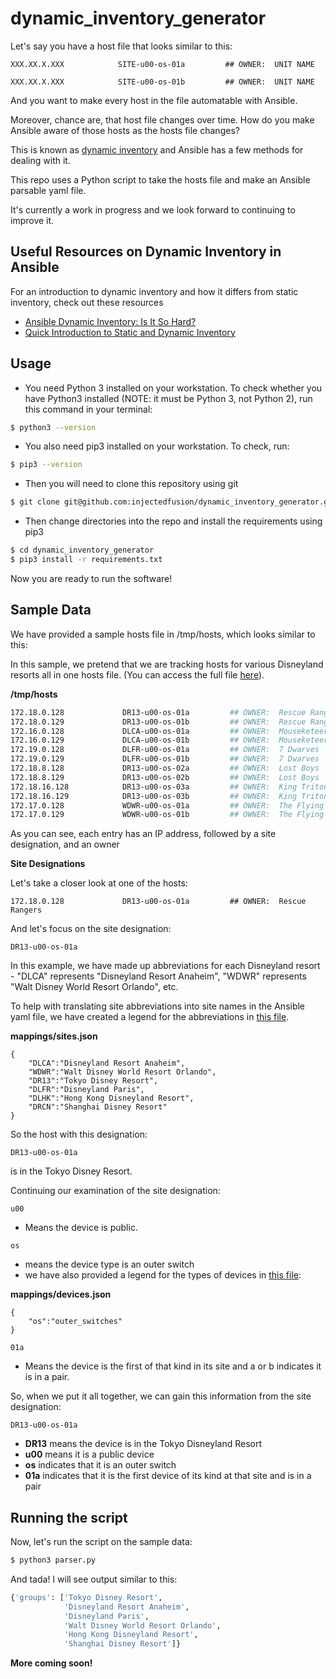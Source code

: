 # dynamic_inventory_generator

Let's say you have a host file that looks similar to this:

```
XXX.XX.X.XXX            SITE-u00-os-01a         ## OWNER:  UNIT NAME

XXX.XX.X.XXX            SITE-u00-os-01b         ## OWNER:  UNIT NAME
```

And you want to make every host in the file automatable with Ansible.

Moreover, chance are, that host file changes over time. How do you make Ansible aware of those hosts as the hosts file changes?

This is known as [dynamic inventory](https://docs.ansible.com/ansible/latest/user_guide/intro_dynamic_inventory.html) and Ansible has a few methods for dealing with it.

This repo uses a Python script to take the hosts file and make an Ansible parsable yaml file.

It's currently a work in progress and we look forward to continuing to improve it.

## Useful Resources on Dynamic Inventory in Ansible

For an introduction to dynamic inventory and how it differs from static inventory, check out these resources

* [Ansible Dynamic Inventory: Is It So Hard?](https://blog.opstree.com/2019/05/14/ansible-dynamic-inventory-is-it-so-hard/)
* [Quick Introduction to Static and Dynamic Inventory](https://www.youtube.com/watch?v=VlIl2gyF7kA)

## Usage

* You need Python 3 installed on your workstation. To check whether you have Python3 installed (NOTE: it must be Python 3, not Python 2), run this command in your terminal:

```bash
$ python3 --version
```

* You also need pip3 installed on your workstation. To check, run:

```bash
$ pip3 --version
```

* Then you will need to clone this repository using git

```bash
$ git clone git@github.com:injectedfusion/dynamic_inventory_generator.git 
```

* Then change directories into the repo and install the requirements using pip3

```bash
$ cd dynamic_inventory_generator
$ pip3 install -r requirements.txt
```

Now you are ready to run the software!

## Sample Data

We have provided a sample hosts file in /tmp/hosts, which looks similar to this:

In this sample, we pretend that we are tracking hosts for various Disneyland resorts all in one hosts file. (You can access the full file [here](tmp/hosts)).

**/tmp/hosts**
```bash
172.18.0.128             DR13-u00-os-01a         ## OWNER:  Rescue Rangers
172.18.0.129             DR13-u00-os-01b         ## OWNER:  Rescue Rangers
172.16.0.128             DLCA-u00-os-01a         ## OWNER:  Mouseketeers
172.16.0.129             DLCA-u00-os-01b         ## OWNER:  Mouseketeers
172.19.0.128             DLFR-u00-os-01a         ## OWNER:  7 Dwarves
172.19.0.129             DLFR-u00-os-01b         ## OWNER:  7 Dwarves
172.18.8.128             DR13-u00-os-02a         ## OWNER:  Lost Boys
172.18.8.129             DR13-u00-os-02b         ## OWNER:  Lost Boys
172.18.16.128            DR13-u00-os-03a         ## OWNER:  King Tritons Daughters
172.18.16.129            DR13-u00-os-03b         ## OWNER:  King Tritons Daughters
172.17.0.128             WDWR-u00-os-01a         ## OWNER:  The Flying Dutchman
172.17.0.129             WDWR-u00-os-01b         ## OWNER:  The Flying Dutchman
```

As you can see, each entry has an IP address, followed by a site designation, and an owner

**Site Designations**

Let's take a closer look at one of the hosts:

```
172.18.0.128             DR13-u00-os-01a         ## OWNER:  Rescue Rangers
```

And let's focus on the site designation:

```
DR13-u00-os-01a 
```

In this example, we have made up abbreviations for each Disneyland resort - "DLCA" represents "Disneyland Resort Anaheim", "WDWR" represents "Walt Disney World Resort Orlando", etc.

To help with translating site abbreviations into site names in the Ansible yaml file, we have created a legend for the abbreviations in [this file](mappings/sites.json).

**mappings/sites.json**
```
{
    "DLCA":"Disneyland Resort Anaheim",
    "WDWR":"Walt Disney World Resort Orlando",
    "DR13":"Tokyo Disney Resort",
    "DLFR":"Disneyland Paris",
    "DLHK":"Hong Kong Disneyland Resort",
    "DRCN":"Shanghai Disney Resort"
}
```

So the host with this designation:

```
DR13-u00-os-01a
```

is in the Tokyo Disney Resort.

Continuing our examination of the site designation:

```
u00
```
* Means the device is public.

```
os
```
* means the device type is an outer switch
* we have also provided a legend for the types of devices in [this file](mappings/devices.json):

**mappings/devices.json**

```
{
    "os":"outer_switches"
}
```

```
01a
```
* Means the device is the first of that kind in its site and a or b indicates it is in a pair.

So, when we put it all together, we can gain this information from the site designation:

```
DR13-u00-os-01a
```
* **DR13** means the device is in the Tokyo Disneyland Resort
* **u00** means it is a public device
* **os** indicates that it is an outer switch
* **01a** indicates that it is the first device of its kind at that site and is in a pair

## Running the script

Now, let's run the script on the sample data:

```bash
$ python3 parser.py
```

And tada! I will see output similar to this:

```bash
{'groups': ['Tokyo Disney Resort',
            'Disneyland Resort Anaheim',
            'Disneyland Paris',
            'Walt Disney World Resort Orlando',
            'Hong Kong Disneyland Resort',
            'Shanghai Disney Resort']}
```

**More coming soon!**

